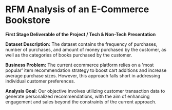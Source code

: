 # RFM Analysis of an E-Commerce Bookstore

**First Stage Deliverable of the Project / Tech & Non-Tech Presentation**

**Dataset Description:**
The dataset contains the frequency of purchases, number of purchases, and amount of money purchased by the customer, as well as the categories of books purchased by the customer.

**Business Problem:**
The current ecommerce platform relies on a 'most popular' item recommendation strategy to boost cart additions and increase average purchase sizes. However, this approach falls short in addressing individual customer preferences.

**Analysis Goal:**
Our objective involves utilizing customer transaction data to generate personalized recommendations, with the aim of enhancing engagement and sales beyond the constraints of the current approach.

